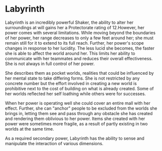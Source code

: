 # Labyrinth
Labyrinth is an incredibly powerful Shaker, the ability to alter her surroundings at will gains her a Protectorate rating of 12.However, her power comes with several limitations. While moving beyond the boundaries of her power, her range decreases to only a few feet around her; she must remain still for it to extend to its full reach. Further, her power's scope changes in response to her lucidity. The less lucid she becomes, the faster she is able to affect the world around her. This limits her ability to communicate with her teammates and reduces their overall effectiveness. She is not always in full control of her power.

She describes them as pocket worlds, realities that could be influenced by her mental state to take differing forms. She is not restricted by any concrete number but the effort involved in creating a new world is prohibitive next to the cost of building on what is already created. Some of her worlds reflected her self loathing while others were for successes.

When her power is operating well she could cover an entire mall with her effect. Further, she can "anchor" people to be excluded from the worlds she brings in, letting them see and pass through any obstacle she has created and rendering them oblivious to her power. Items she created with her power were sometimes more fragile, as a result of partly existing in two worlds at the same time.

As a required secondary power, Labyrinth has the ability to sense and manipulate the interaction of various dimensions.
